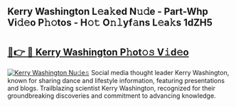 ## Kerry Washington L𝚎a𝚔ed N𝚞𝚍e - Part-Whp Vi𝚍𝚎o P𝚑𝚘tos - H𝚘𝚝 O𝚗𝚕yf𝚊ns L𝚎a𝚔s 1dZH5

# <h2><a href="http://kfe75q.oniu.top/?m=Kerry+Washington">🔗👉 🔴 Kerry Washington P𝚑ot𝚘𝚜 V𝚒d𝚎o</a></h2>

[![Kerry Washington Nu𝚍e𝚜](https://i.imgur.com/0qMVB7G.gif)](http://kfe75q.oniu.top/?m=Kerry+Washington)
Social media thought leader Kerry Washington, known for sharing dance and lifestyle information, featuring presentations and blogs. Trailblazing scientist Kerry Washington, recognized for their groundbreaking discoveries and commitment to advancing knowledge.  
